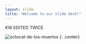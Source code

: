 ```yaml
---
layout: slide
title: "Welcome to our slide deck!"
---
```


KW EDITED
TWICE

![octocat-de-los-muertos](https://octodex.github.com/images/octocat-de-los-muertos.jpg)
{: .center}
